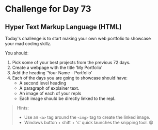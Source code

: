 # Challenge for Day 73

## Hyper Text Markup Language (HTML)

Today's challenge is to start making your own web portfolio to showcase your mad coding skillz.

You should:

1. Pick some of your best projects from the previous 72 days.
2. Create a webpage with the title 'My Portfolio'
3. Add the heading 'Your Name - Portfolio'
4. Each of the days you are going to showcase should have:
   - A second level heading
   - A paragraph of explainer text.
   - An image of each of your repls
   - Each image should be directly linked to the repl.

> Hints:
> - Use an `<a>` tag around the `<img>` tag to create the linked image.
> - Windows button + shift + 's' quick launches the snipping tool. 😁